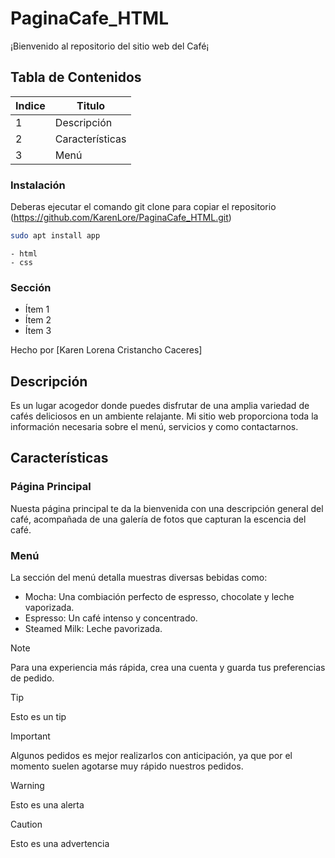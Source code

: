 # PaginaCafe_HTML
¡Bienvenido al repositorio del sitio web del Café¡

## Tabla de Contenidos
| Indice | Titulo |
|--|--|
| 1 | Descripción |
| 2 | Características |
| 3 | Menú |

### Instalación
Deberas ejecutar el comando git clone para copiar el repositorio
  (https://github.com/KarenLore/PaginaCafe_HTML.git)

``` bash
sudo apt install app
```

``` Código realizado en:
- html
- css
```

### Sección 
- Ítem 1
- Ítem 2
- Ítem 3

Hecho por [Karen Lorena Cristancho Caceres]

## Descripción
Es un lugar acogedor donde puedes disfrutar de una amplia variedad de cafés deliciosos en un ambiente relajante.
Mi sitio web proporciona toda la información necesaria sobre el menú, servicios y como contactarnos.

## Características
### Página Principal
Nuesta página principal te da la bienvenida con una descripción general del café, acompañada de una galería de fotos que capturan la escencia del café.

### Menú
La sección del menú detalla muestras diversas bebidas como:
- Mocha: Una combiación perfecto de espresso, chocolate y leche vaporizada.
- Espresso: Un café intenso y concentrado.
- Steamed Milk: Leche pavorizada.

> [!NOTE]
>Para una experiencia más rápida,  crea una cuenta y guarda tus preferencias de pedido.

> [!TIP]
> Esto es un tip

> [!IMPORTANT]  
> Algunos pedidos es mejor realizarlos con anticipación, ya que por el momento suelen agotarse muy rápido nuestros pedidos.

> [!WARNING]  
> Esto es una alerta

> [!CAUTION]
> Esto es una advertencia

